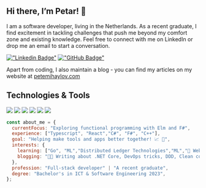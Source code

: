 ## Hi there, I’m Petar! 👋

I am a software developer, living in the Netherlands. As a recent graduate, I find excitement in tackling challenges that push me beyond my comfort zone and existing knowledge. Feel free to connect with me on LinkedIn or drop me an email to start a conversation.

   [!["Linkedin Badge"](https://img.shields.io/badge/LinkedIn-0077B5?style=flat-square&logo=linkedin&logoColor=white)](https://www.linkedin.com/in/constantimi/)
   [!["GitHub Badge"](https://img.shields.io/badge/GitHub-1d1f21?style=flat-square&logo=github&logoColor=white)](https://github.com/constantimi)

Apart from coding, I also maintain a blog - you can find my articles on my website at [petemihaylov.com](https://petemihaylov.com/)

## Technologies & Tools
![](https://img.shields.io/badge/.NET-5C2D91?style=for-the-badge&logoColor=white)
![](https://img.shields.io/badge/C%23-5C2D91?style=for-the-badge&logo=c-sharp&logoColor=white)
![](https://img.shields.io/badge/ELM-0077B5?style=for-the-badge&logo=elm&logoColor=white)
![](https://img.shields.io/badge/TypeScript-0077B5?style=for-the-badge&logo=typescript&logoColor=white)
![](https://img.shields.io/badge/Node.js-2bbc8a?style=for-the-badge&logo=node.js&logoColor=white)
![](https://img.shields.io/badge/Docker-2bbc8a?style=for-the-badge&logo=docker&logoColor=white)


```javascript
const about_me = {
  currentFocus: "Exploring functional programming with Elm and F#",
  experience: ["Typescript", "React","C#", "F#", "C++"],
  goal: "Helping make tools and apps better together! 📈 🚀",
  interests: {
    learning: ["Go", "ML","Distributed Ledger Technologies","ML","🦄 Web3", "CBDC"],
    blogging: "🧑‍💻 Writing about .NET Core, DevOps tricks, DDD, Clean code and blockchain",
  },
  profession: "Full-stack developer" | "A recent graduate",
  degree: "Bachelor's in ICT & Software Engineering 2023",
};
```
   

<!--
<a href="https://github.com/petemihaylov/petemihaylov">
  <img align="center" src="https://github-readme-stats.vercel.app/api/top-langs/?username=petemihaylov&hide=java,html,tex&title_color=ffffff&text_color=2bbc8a&icon_color=2bbc8a&bg_color=1d1f21&langs_count=4" />
</a>
<a href="https://github.com/petemihaylov/petemihaylov">
  <img align="center" src="https://github-readme-stats.vercel.app/api?username=petemihaylov&show_icons=true&line_height=27&count_private=true&title_color=ffffff&text_color=2bbc8a&icon_color=2bbc8a&bg_color=1d1f21" alt="Petar's GitHub Stats" />
</a>

-->


